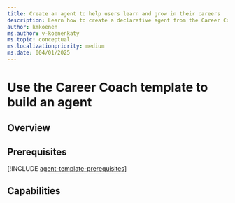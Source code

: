 ```yaml
---
title: Create an agent to help users learn and grow in their careers
description: Learn how to create a declarative agent from the Career Coach template in Copilot Studio agent builder
author: kmkoenen
ms.author: v-koenenkaty
ms.topic: conceptual
ms.localizationpriority: medium
ms.date: 004/01/2025
---
```


# Use the Career Coach template to build an agent

## Overview

## Prerequisites

[!INCLUDE [agent-template-prerequisites](includes/gent-template-prerequisites.md)]


## Capabilities

